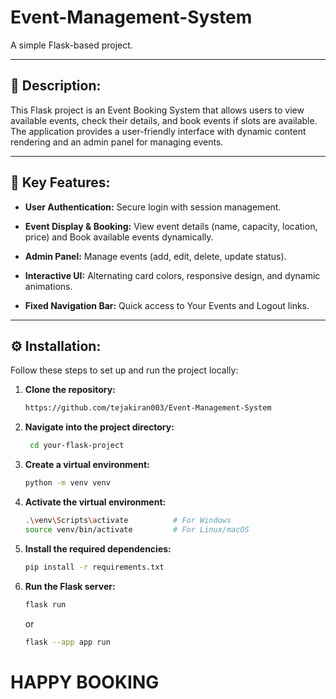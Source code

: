 # **Event-Management-System**

A simple Flask-based project.

---

## 📝 **Description:**

This Flask project is an Event Booking System that allows users to view available events, check their details, and book events if slots are available. The application provides a user-friendly interface with dynamic content rendering and an admin panel for managing events.

---


## 🔑 **Key Features:**
 - **User Authentication:** Secure login with session management.

 - **Event Display & Booking:** View event details (name, capacity, location, price) and Book available events dynamically.

 - **Admin Panel:** Manage events (add, edit, delete, update status).

 - **Interactive UI:** Alternating card colors, responsive design, and dynamic animations.

 - **Fixed Navigation Bar:** Quick access to Your Events and Logout links.

---

## ⚙️ **Installation:**
  Follow these steps to set up and run the project locally:

  1. **Clone the repository:**
     ```bash
     https://github.com/tejakiran003/Event-Management-System
     ```
  2. **Navigate into the project directory:**
     ```bash
      cd your-flask-project
     ```
  3. **Create a virtual environment:**
     ```bash
     python -m venv venv
     ```
  4. **Activate the virtual environment:**
     ```bash
     .\venv\Scripts\activate          # For Windows
     source venv/bin/activate         # For Linux/macOS
     ```
  5. **Install the required dependencies:**
     ```bash
     pip install -r requirements.txt
     ```
  6. **Run the Flask server:**
     ```bash
     flask run
     ```
     or
     ```bash
     flask --app app run
     ```

# **HAPPY BOOKING**
